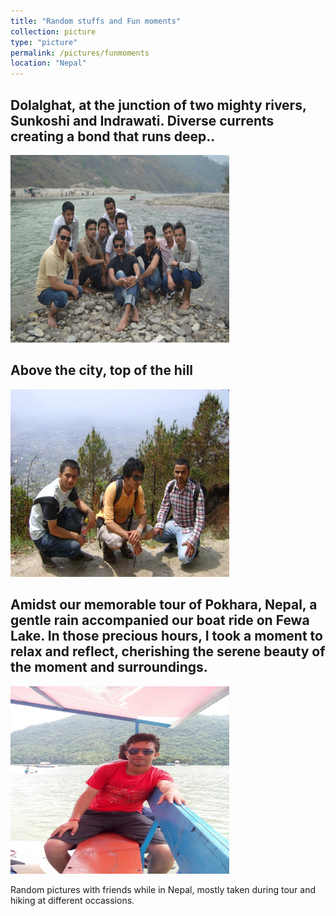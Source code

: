 ```yaml
---
title: "Random stuffs and Fun moments"
collection: picture
type: "picture"
permalink: /pictures/funmoments
location: "Nepal"
---
```


## Dolalghat, at the junction of two mighty rivers, Sunkoshi and Indrawati. Diverse currents creating a bond that runs deep..
<img src='/images/pictures/dolalghat.jpeg' width='350' height='300'> 

## Above the city, top of the hill
<img src='/images/pictures/bhasmeshwor.jpeg' width='350' height='300'>

## Amidst our memorable tour of Pokhara, Nepal, a gentle rain accompanied our boat ride on Fewa Lake. In those precious hours, I took a moment to relax and reflect, cherishing the serene beauty of the moment and surroundings.
<img src='/images/pictures/pokhara.jpg' width='350' height='300'>




Random pictures with friends while in Nepal, mostly taken during tour and hiking at different occassions. 
